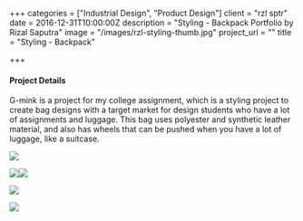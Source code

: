 +++
categories = ["Industrial Design", "Product Design"]
client = "rzl sptr"
date = 2016-12-31T10:00:00Z
description = "Styling - Backpack Portfolio by Rizal Saputra"
image = "/images/rzl-styling-thumb.jpg"
project_url = ""
title = "Styling - Backpack"

+++
#### Project Details

G-mink is a project for my college assignment, which is a styling project to create bag designs with a target market for design students who have a lot of assignments and luggage. This bag uses polyester and synthetic leather material, and also has wheels that can be pushed when you have a lot of luggage, like a suitcase.

![](/images/rzl-styling-1.jpg)

![](/images/rzl-styling-2.jpg)![](/images/rzl-styling-3.jpg)

![](/images/rzl-styling-4.jpg)

![](/images/rzl-styling-6.jpg)